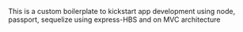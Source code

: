 This is a custom boilerplate to kickstart
app development using node, passport, sequelize
using express-HBS and on MVC architecture
